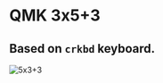 # QMK 3x5+3

## Based on `crkbd` keyboard.
![5x3+3](https://github.com/user-attachments/assets/138b4ea8-2767-459d-9bbf-d62e1a7bd375)
